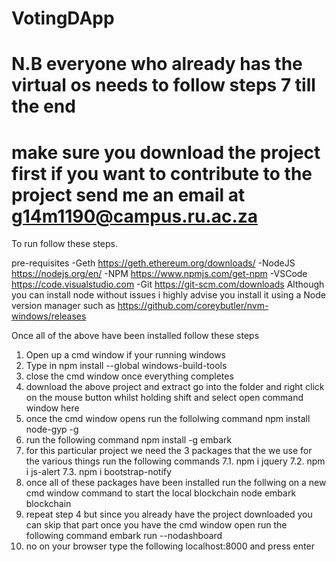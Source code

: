 # VotingDApp
# N.B everyone who already has the virtual os needs to follow steps 7 till the end
# make sure you download the project first if you want to contribute to the project send me an email at g14m1190@campus.ru.ac.za


To run follow these steps.

pre-requisites
-Geth https://geth.ethereum.org/downloads/
-NodeJS https://nodejs.org/en/
-NPM  https://www.npmjs.com/get-npm
-VSCode https://code.visualstudio.com
-Git https://git-scm.com/downloads 
Although you can install node without issues i highly advise you install it using a Node version manager such as https://github.com/coreybutler/nvm-windows/releases

Once all of the above have been installed follow these steps

1. Open up a cmd window if your running windows 
2. Type in npm install --global windows-build-tools
3. close the cmd window once everything completes
4. download the above project and extract go into the folder and right click on the mouse button whilst holding shift and select open command window here
5. once the cmd window opens run the follolwing command npm install node-gyp -g
6. run the following command  npm install -g embark
7. for this particular project we need the 3 packages that the we use for the various things 
 run the following commands
 7.1. npm i jquery
 7.2. npm i js-alert
 7.3. npm i bootstrap-notify
 8. once all of these packages have been installed run the follwing  on a new cmd window command to start the local blockchain node
  embark blockchain
 9. repeat step 4 but since you already have the project downloaded you can skip that part
 once you have the cmd window open run the following command
 embark run --nodashboard
 10. no on your browser type the following
 localhost:8000 
 and press enter 
 
 

